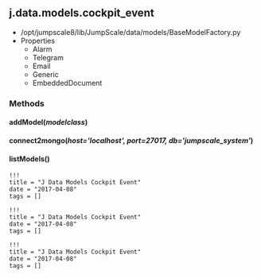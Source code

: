 <!-- toc -->
## j.data.models.cockpit_event

- /opt/jumpscale8/lib/JumpScale/data/models/BaseModelFactory.py
- Properties
    - Alarm
    - Telegram
    - Email
    - Generic
    - EmbeddedDocument

### Methods

#### addModel(*modelclass*) 

#### connect2mongo(*host='localhost', port=27017, db='jumpscale_system'*) 

#### listModels() 


```
!!!
title = "J Data Models Cockpit Event"
date = "2017-04-08"
tags = []
```

```
!!!
title = "J Data Models Cockpit Event"
date = "2017-04-08"
tags = []
```

```
!!!
title = "J Data Models Cockpit Event"
date = "2017-04-08"
tags = []
```
